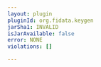 ```yaml
---
layout: plugin
pluginId: org.fidata.keygen
jarSha1: INVALID
isJarAvailable: false
error: NONE
violations: []

---
```

